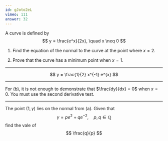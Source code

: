 ```yaml
---
id: gJoto2eL
vimeo: 111
answer: 32
---
```


A curve is defined by
$$
y = \frac{e^x}{2x}, \quad x \neq 0
$$

 1. Find the equation of the normal to the curve at the point where $x = 2.$

 1. Prove that the curve has a minimum point when $x = 1.$

---

$$
y = \frac{1}{2} x^{-1} e^{x}
$$

---

For (b), it is not enough to demonstrate that $\frac{dy}{dx} = 0$ when $x = 0.$ You must use the second derivative test.

---

The point $(1,\gamma)$ lies on the normal from (a). Given that
$$
\gamma = pe^2 + qe^{-2}, \quad p,q \in \mathbb{Q}
$$
find the vale of
$$
\frac{q}{p}
$$
